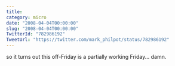 ```yaml
---
title: 
category: micro
date: "2008-04-04T00:00:00"
slug: "2008-04-04T00:00:00"
TwitterId: "782986192"
TweetUrl: "https://twitter.com/mark_philpot/status/782986192"
---
```


so it turns out this off-Friday is a partially working Friday... damn.
